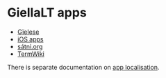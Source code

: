 # GiellaLT apps

- [Gïelese](gielese.md)
- [iOS apps](iOSAppDevelopmentAndDebugging.md)
- [sátni.org](satni/index.md)
- [TermWiki](UpdatingTermwikiToSatni.md)

There is separate documentation on [app localisation](AppLocalisation.md).
